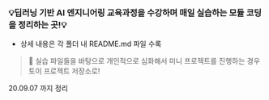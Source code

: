 ### :bulb:딥러닝 기반 AI 엔지니어링 교육과정을 수강하며 매일 실습하는 모듈 코딩을 정리하는 곳!:bulb:

- 상세 내용은 각 폴더 내 README.md 파일 수록

> :rocket: 실습 파일들을 바탕으로 개인적으로 심화해서 미니 프로젝트를 진행하는 경우 토이 프로젝트 저장소로!

20.09.07 까지 정리